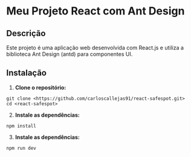 # Meu Projeto React com Ant Design

## Descrição
Este projeto é uma aplicação web desenvolvida com React.js e utiliza a biblioteca Ant Design (antd) para componentes UI.

## Instalação

1. **Clone o repositório:**
```
git clone <https://github.com/carloscallejas91/react-safespot.git>
cd <react-safespot>
```


2. **Instale as dependências:**
```
npm install
```


3. **Instale as dependências:**
```
npm run dev
```
